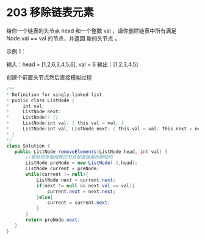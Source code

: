  
# 203 移除链表元素

给你一个链表的头节点 head 和一个整数 val ，请你删除链表中所有满足 Node.val == val 的节点，并返回 新的头节点 。
 

示例 1：


输入：head = [1,2,6,3,4,5,6], val = 6
输出：[1,2,3,4,5]
 
创建个前置头节点然后直接模拟过程


 ```java
 /**
 * Definition for singly-linked list.
 * public class ListNode {
 *     int val;
 *     ListNode next;
 *     ListNode() {}
 *     ListNode(int val) { this.val = val; }
 *     ListNode(int val, ListNode next) { this.val = val; this.next = next; }
 * }
 */
class Solution {
    public ListNode removeElements(ListNode head, int val) {
        //删除所有值相等的节点就直接遍历删除吧
        ListNode preNode = new ListNode(-1,head);
        ListNode current = preNode;
        while(current != null){
            ListNode next = current.next;
            if(next != null && next.val == val){
                current.next = next.next;
            }else{
                current = current.next;
            }
        }
        return preNode.next;
    }
}
```